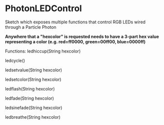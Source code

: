 # PhotonLEDControl
Sketch which exposes multiple functions that control RGB LEDs wired through a Particle Photon

**Anywhere that a "hexcolor" is requested needs to have a 3-part hex value representing a color (e.g. red=ff0000, green=00ff00, blue=0000ff)**

Functions:
ledhiccup(String hexcolor)

ledcycle()

ledsetvalue(String hexcolor)

ledsetcolor(String hexcolor)

ledflash(String hexcolor)

ledfade(String hexcolor)

ledsinefade(String hexcolor)

ledbreathe(String hexcolor)

